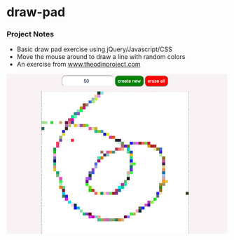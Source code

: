 # draw-pad

### Project Notes
* Basic draw pad exercise using jQuery/Javascript/CSS
* Move the mouse around to draw a line with random colors
* An exercise from www.theodinproject.com

![screenshot of draw pad](/images/drawscreen1.png?raw=true "screenshot of draw pad")

